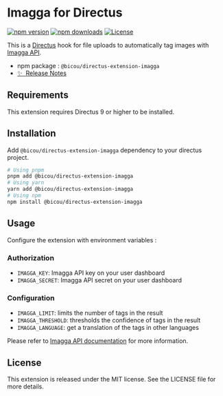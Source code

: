# Imagga for Directus

[![npm version][npm-version-src]][npm-version-href]
[![npm downloads][npm-downloads-src]][npm-downloads-href]
[![License][license-src]][license-href]

This is a [Directus](https://directus.io/) hook for file uploads to automatically tag images with [Imagga API](https://imagga.com/).

- npm package : `@bicou/directus-extension-imagga`
- [✨ &nbsp;Release Notes](/CHANGELOG.md)

## Requirements

This extension requires Directus 9 or higher to be installed.

## Installation

Add `@bicou/directus-extension-imagga` dependency to your directus project.

```bash
# Using pnpm
pnpm add @bicou/directus-extension-imagga
# Using yarn
yarn add @bicou/directus-extension-imagga
# Using npm
npm install @bicou/directus-extension-imagga
```

## Usage

Configure the extension with environment variables :

### Authorization

- `IMAGGA_KEY`: Imagga API key on your user dashboard
- `IMAGGA_SECRET`: Imagga API secret on your user dashboard

### Configuration

- `IMAGGA_LIMIT`: limits the number of tags in the result
- `IMAGGA_THRESHOLD`: thresholds the confidence of tags in the result
- `IMAGGA_LANGUAGE`: get a translation of the tags in other languages

Please refer to [Imagga API documentation](https://docs.imagga.com/#tags) for more information.

## License

This extension is released under the MIT license. See the LICENSE file for more details.

<!-- Badges -->

[npm-version-src]: https://img.shields.io/npm/v/@bicou/directus-extension-imagga/latest.svg?style=flat&colorA=18181B&colorB=28CF8D
[npm-version-href]: https://npmjs.com/package/@bicou/directus-extension-imagga
[npm-downloads-src]: https://img.shields.io/npm/dm/@bicou/directus-extension-imagga.svg?style=flat&colorA=18181B&colorB=28CF8D
[npm-downloads-href]: https://npmjs.com/package/@bicou/directus-extension-imagga
[license-src]: https://img.shields.io/npm/l/@bicou/directus-extension-imagga.svg?style=flat&colorA=18181B&colorB=28CF8D
[license-href]: https://npmjs.com/package/@bicou/directus-extension-imagga
